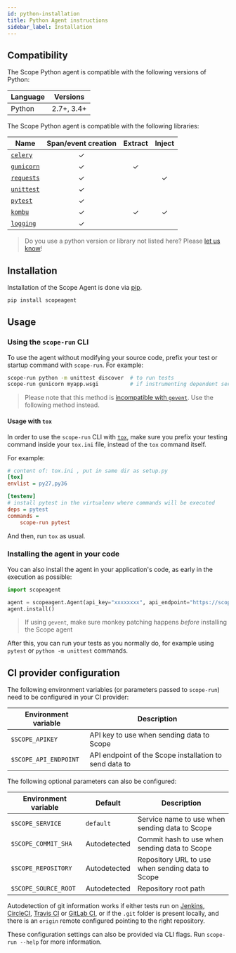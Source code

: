 ```yaml
---
id: python-installation
title: Python Agent instructions
sidebar_label: Installation
---
```



## Compatibility

The Scope Python agent is compatible with the following versions of Python:

| Language | Versions   |
|----------|:----------:|
| Python   | 2.7+, 3.4+ |

The Scope Python agent is compatible with the following libraries:

| Name                                                          | Span/event creation | Extract | Inject |
|---------------------------------------------------------------|:-------------------:|:-------:|:------:|
| [`celery`](http://www.celeryproject.org)                      |          ✓          |         |        |
| [`gunicorn`](https://pypi.org/project/gunicorn/)              |          ✓          |    ✓    |        |
| [`requests`](https://pypi.org/project/requests/)              |          ✓          |         |    ✓   |
| [`unittest`](https://docs.python.org/3/library/unittest.html) |          ✓          |         |        |
| [`pytest`](https://pytest.org)                                |          ✓          |         |        |
| [`kombu`](https://github.com/celery/kombu)                    |          ✓          |    ✓    |    ✓   |
| [`logging`](https://docs.python.org/3/library/logging.html)   |          ✓          |         |        |

> Do you use a python version or library not listed here? Please [let us know](https://home.codescope.com/goto/support)!

## Installation

Installation of the Scope Agent is done via [pip](https://pypi.org/project/scopeagent/).

```bash
pip install scopeagent
```

## Usage

### Using the `scope-run` CLI

To use the agent without modifying your source code, prefix your test or startup command with `scope-run`. For example:

```bash
scope-run python -m unittest discover  # to run tests
scope-run gunicorn myapp.wsgi          # if instrumenting dependent services in integration tests
```

> Please note that this method is [incompatible with `gevent`](https://github.com/gevent/gevent/issues/1016). Use the following method instead.

#### Usage with `tox`

In order to use the `scope-run` CLI with [`tox`](https://tox.readthedocs.io/en/latest/), make sure you prefix your
testing command inside your `tox.ini` file, instead of the `tox` command itself.

For example:

```ini
# content of: tox.ini , put in same dir as setup.py
[tox]
envlist = py27,py36

[testenv]
# install pytest in the virtualenv where commands will be executed
deps = pytest
commands =
    scope-run pytest
```

And then, run `tox` as usual.


### Installing the agent in your code

You can also install the agent in your application's code, as early in the execution as possible:

```python
import scopeagent

agent = scopeagent.Agent(api_key="xxxxxxxx", api_endpoint="https://scope.mycompany.corp")
agent.install()
```

> If using `gevent`, make sure monkey patching happens *before* installing the Scope agent

After this, you can run your tests as you normally do, for example using `pytest` or `python -m unittest` commands.


## CI provider configuration

The following environment variables (or parameters passed to `scope-run`) need to be configured in your CI provider:

| Environment variable  | Description                                            |
|-----------------------|--------------------------------------------------------|
| `$SCOPE_APIKEY`       | API key to use when sending data to Scope              |
| `$SCOPE_API_ENDPOINT` | API endpoint of the Scope installation to send data to |


The following optional parameters can also be configured:

| Environment variable | Default      | Description                                      |
|----------------------|--------------|--------------------------------------------------|
| `$SCOPE_SERVICE`     | `default`    | Service name to use when sending data to Scope   |
| `$SCOPE_COMMIT_SHA`  | Autodetected | Commit hash to use when sending data to Scope    |
| `$SCOPE_REPOSITORY`  | Autodetected | Repository URL to use when sending data to Scope |
| `$SCOPE_SOURCE_ROOT` | Autodetected | Repository root path                             |

Autodetection of git information works if either tests run on [Jenkins](https://jenkins.io/), 
[CircleCI](https://circleci.com/), [Travis CI](https://travis-ci.com/) or [GitLab CI](https://about.gitlab.com/), 
or if the `.git` folder is present locally, and there is an `origin` remote configured pointing to the right repository.

These configuration settings can also be provided via CLI flags. Run `scope-run --help` for more information.
